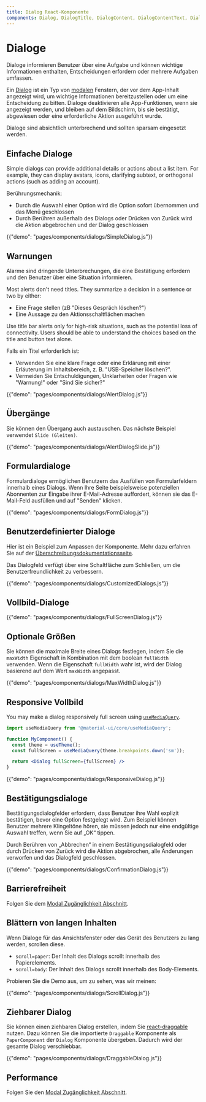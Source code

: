 ```yaml
---
title: Dialog React-Komponente
components: Dialog, DialogTitle, DialogContent, DialogContentText, DialogActions, Slide
---
```


# Dialoge

<p class="description">Dialoge informieren Benutzer über eine Aufgabe und können wichtige Informationen enthalten, Entscheidungen erfordern oder mehrere Aufgaben umfassen.</p>

Ein [Dialog](https://material.io/design/components/dialogs.html) ist ein Typ von [modalen](/components/modal/) Fenstern, der vor dem App-Inhalt angezeigt wird, um wichtige Informationen bereitzustellen oder um eine Entscheidung zu bitten. Dialoge deaktivieren alle App-Funktionen, wenn sie angezeigt werden, und bleiben auf dem Bildschirm, bis sie bestätigt, abgewiesen oder eine erforderliche Aktion ausgeführt wurde.

Dialoge sind absichtlich unterbrechend und sollten sparsam eingesetzt werden.

## Einfache Dialoge

Simple dialogs can provide additional details or actions about a list item. For example, they can display avatars, icons, clarifying subtext, or orthogonal actions (such as adding an account).

Berührungsmechanik:

- Durch die Auswahl einer Option wird die Option sofort übernommen und das Menü geschlossen
- Durch Berühren außerhalb des Dialogs oder Drücken von Zurück wird die Aktion abgebrochen und der Dialog geschlossen

{{"demo": "pages/components/dialogs/SimpleDialog.js"}}

## Warnungen

Alarme sind dringende Unterbrechungen, die eine Bestätigung erfordern und den Benutzer über eine Situation informieren.

Most alerts don't need titles. They summarize a decision in a sentence or two by either:

- Eine Frage stellen (zB "Dieses Gespräch löschen?")
- Eine Aussage zu den Aktionsschaltflächen machen

Use title bar alerts only for high-risk situations, such as the potential loss of connectivity. Users should be able to understand the choices based on the title and button text alone.

Falls ein Titel erforderlich ist:

- Verwenden Sie eine klare Frage oder eine Erklärung mit einer Erläuterung im Inhaltsbereich, z. B. "USB-Speicher löschen?".
- Vermeiden Sie Entschuldigungen, Unklarheiten oder Fragen wie "Warnung!" oder "Sind Sie sicher?"

{{"demo": "pages/components/dialogs/AlertDialog.js"}}

## Übergänge

Sie können den Übergang auch austauschen. Das nächste Beispiel verwendet `Slide (Gleiten)`.

{{"demo": "pages/components/dialogs/AlertDialogSlide.js"}}

## Formulardialoge

Formulardialoge ermöglichen Benutzern das Ausfüllen von Formularfeldern innerhalb eines Dialogs. Wenn Ihre Seite beispielsweise potenziellen Abonnenten zur Eingabe ihrer E-Mail-Adresse auffordert, können sie das E-Mail-Feld ausfüllen und auf "Senden" klicken.

{{"demo": "pages/components/dialogs/FormDialog.js"}}

## Benutzerdefinierter Dialoge

Hier ist ein Beispiel zum Anpassen der Komponente. Mehr dazu erfahren Sie auf der [Überschreibungsdokumentationsseite](/customization/components/).

Das Dialogfeld verfügt über eine Schaltfläche zum Schließen, um die Benutzerfreundlichkeit zu verbessern.

{{"demo": "pages/components/dialogs/CustomizedDialogs.js"}}

## Vollbild-Dialoge

{{"demo": "pages/components/dialogs/FullScreenDialog.js"}}

## Optionale Größen

Sie können die maximale Breite eines Dialogs festlegen, indem Sie die `maxWidth` Eigenschaft in Kombination mit dem boolean `fullWidth` verwenden. Wenn die Eigenschaft `fullWidth` wahr ist, wird der Dialog basierend auf dem Wert `maxWidth` angepasst.

{{"demo": "pages/components/dialogs/MaxWidthDialog.js"}}

## Responsive Vollbild

You may make a dialog responsively full screen using [`useMediaQuery`](/components/use-media-query/#usemediaquery).

```jsx
import useMediaQuery from '@material-ui/core/useMediaQuery';

function MyComponent() {
  const theme = useTheme();
  const fullScreen = useMediaQuery(theme.breakpoints.down('sm'));

  return <Dialog fullScreen={fullScreen} />
}
```

{{"demo": "pages/components/dialogs/ResponsiveDialog.js"}}

## Bestätigungsdialoge

Bestätigungsdialogfelder erfordern, dass Benutzer ihre Wahl explizit bestätigen, bevor eine Option festgelegt wird. Zum Beispiel können Benutzer mehrere Klingeltöne hören, sie müssen jedoch nur eine endgültige Auswahl treffen, wenn Sie auf „OK“ tippen.

Durch Berühren von „Abbrechen“ in einem Bestätigungsdialogfeld oder durch Drücken von Zurück wird die Aktion abgebrochen, alle Änderungen verworfen und das Dialogfeld geschlossen.

{{"demo": "pages/components/dialogs/ConfirmationDialog.js"}}

## Barrierefreiheit

Folgen Sie dem [Modal Zugänglichkeit Abschnitt](/components/modal/#accessibility).

## Blättern von langen Inhalten

Wenn Dialoge für das Ansichtsfenster oder das Gerät des Benutzers zu lang werden, scrollen diese.

- `scroll=paper`: Der Inhalt des Dialogs scrollt innerhalb des Papierelements.
- `scroll=body`: Der Inhalt des Dialogs scrollt innerhalb des Body-Elements.

Probieren Sie die Demo aus, um zu sehen, was wir meinen:

{{"demo": "pages/components/dialogs/ScrollDialog.js"}}

## Ziehbarer Dialog

Sie können einen ziehbaren Dialog erstellen, indem Sie [react-draggable](https://github.com/mzabriskie/react-draggable) nutzen. Dazu können Sie die importierte `Draggable` Komponente als `PaperComponent` der `Dialog` Komponente übergeben. Dadurch wird der gesamte Dialog verschiebbar.

{{"demo": "pages/components/dialogs/DraggableDialog.js"}}

## Performance

Folgen Sie den [Modal Zugänglichkeit Abschnitt](/components/modal/#performance).